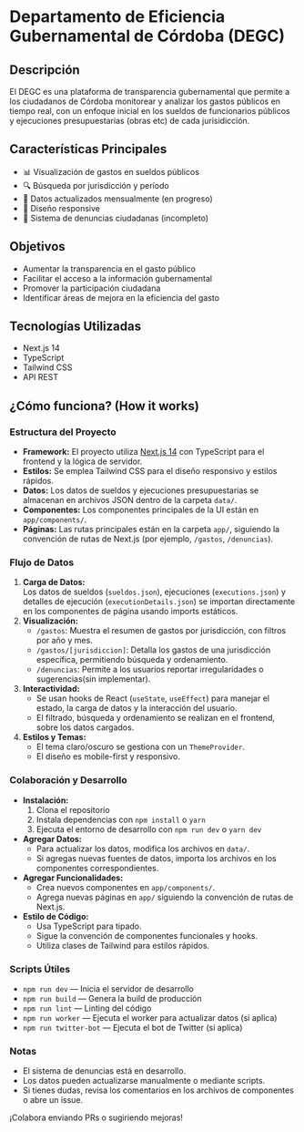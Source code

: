 # Departamento de Eficiencia Gubernamental de Córdoba (DEGC)

## Descripción
El DEGC es una plataforma de transparencia gubernamental que permite a los ciudadanos de Córdoba monitorear y analizar los gastos públicos en tiempo real, con un enfoque inicial en los sueldos de funcionarios públicos y ejecuciones presupuestarias (obras etc) de cada jurisidicción.

## Características Principales
- 📊 Visualización de gastos en sueldos públicos
- 🔍 Búsqueda por jurisdicción y período
- 📅 Datos actualizados mensualmente (en progreso)
- 📱 Diseño responsive
- 🚨 Sistema de denuncias ciudadanas (incompleto)

## Objetivos
- Aumentar la transparencia en el gasto público
- Facilitar el acceso a la información gubernamental
- Promover la participación ciudadana
- Identificar áreas de mejora en la eficiencia del gasto

## Tecnologías Utilizadas
- Next.js 14
- TypeScript
- Tailwind CSS
- API REST

## ¿Cómo funciona? (How it works)

### Estructura del Proyecto

- **Framework:** El proyecto utiliza [Next.js 14](https://nextjs.org/) con TypeScript para el frontend y la lógica de servidor.
- **Estilos:** Se emplea Tailwind CSS para el diseño responsivo y estilos rápidos.
- **Datos:** Los datos de sueldos y ejecuciones presupuestarias se almacenan en archivos JSON dentro de la carpeta `data/`.
- **Componentes:** Los componentes principales de la UI están en `app/components/`.
- **Páginas:** Las rutas principales están en la carpeta `app/`, siguiendo la convención de rutas de Next.js (por ejemplo, `/gastos`, `/denuncias`).

### Flujo de Datos

1. **Carga de Datos:**  
   Los datos de sueldos (`sueldos.json`), ejecuciones (`executions.json`) y detalles de ejecución (`executionDetails.json`) se importan directamente en los componentes de página usando imports estáticos.
2. **Visualización:**  
   - `/gastos`: Muestra el resumen de gastos por jurisdicción, con filtros por año y mes.
   - `/gastos/[jurisdiccion]`: Detalla los gastos de una jurisdicción específica, permitiendo búsqueda y ordenamiento.
   - `/denuncias`: Permite a los usuarios reportar irregularidades o sugerencias(sin implementar).
3. **Interactividad:**  
   - Se usan hooks de React (`useState`, `useEffect`) para manejar el estado, la carga de datos y la interacción del usuario.
   - El filtrado, búsqueda y ordenamiento se realizan en el frontend, sobre los datos cargados.
4. **Estilos y Temas:**  
   - El tema claro/oscuro se gestiona con un `ThemeProvider`.
   - El diseño es mobile-first y responsivo.

### Colaboración y Desarrollo

- **Instalación:**  
  1. Clona el repositorio  
  2. Instala dependencias con `npm install` o `yarn`
  3. Ejecuta el entorno de desarrollo con `npm run dev` o `yarn dev`
- **Agregar Datos:**  
  - Para actualizar los datos, modifica los archivos en `data/`.
  - Si agregas nuevas fuentes de datos, importa los archivos en los componentes correspondientes.
- **Agregar Funcionalidades:**  
  - Crea nuevos componentes en `app/components/`.
  - Agrega nuevas páginas en `app/` siguiendo la convención de rutas de Next.js.
- **Estilo de Código:**  
  - Usa TypeScript para tipado.
  - Sigue la convención de componentes funcionales y hooks.
  - Utiliza clases de Tailwind para estilos rápidos.

### Scripts Útiles

- `npm run dev` — Inicia el servidor de desarrollo
- `npm run build` — Genera la build de producción
- `npm run lint` — Linting del código
- `npm run worker` — Ejecuta el worker para actualizar datos (si aplica)
- `npm run twitter-bot` — Ejecuta el bot de Twitter (si aplica)

### Notas

- El sistema de denuncias está en desarrollo.
- Los datos pueden actualizarse manualmente o mediante scripts.
- Si tienes dudas, revisa los comentarios en los archivos de componentes o abre un issue.

¡Colabora enviando PRs o sugiriendo mejoras!


